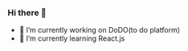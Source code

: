 ### Hi there 👋

- 🔭 I’m currently working on DoDO(to do platform)
- 🌱 I’m currently learning React.js

